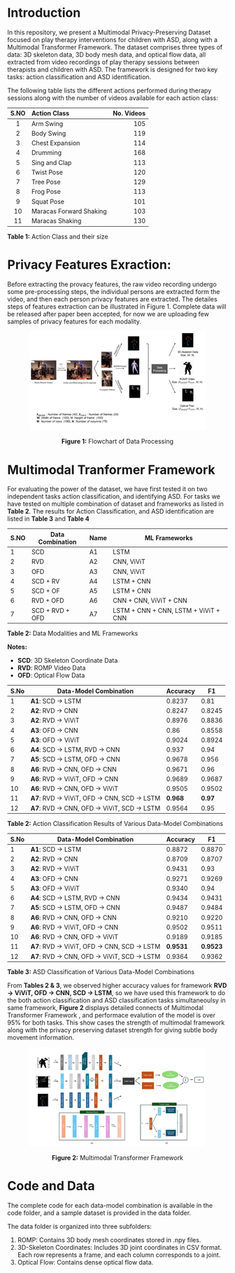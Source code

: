 # Introduction

In this repository, we present a Multimodal Privacy-Preserving Dataset focused on play therapy interventions for children with ASD, along with a Multimodal Transformer Framework. The dataset comprises three types of data: 3D skeleton data, 3D body mesh data, and optical flow data, all extracted from video recordings of play therapy sessions between therapists and children with ASD. The framework is designed for two key tasks: action classification and ASD identification.

The following table lists the different actions performed during therapy sessions along with the number of videos available for each action class:

| S.NO | Action Class             | No. Videos |
|:----:|:-------------------------|-----------:|
| 1    | Arm Swing                | 105        |
| 2    | Body Swing               | 119        |
| 3    | Chest Expansion          | 114        |
| 4    | Drumming                 | 168        |
| 5    | Sing and Clap            | 113        |
| 6    | Twist Pose               | 120        |
| 7    | Tree Pose                | 129        |
| 8    | Frog Pose                | 113        |
| 9    | Squat Pose               | 101        |
| 10   | Maracas Forward Shaking  | 103        |
| 11   | Maracas Shaking          | 130        |

**Table 1:** Action Class and their size


# Privacy Features Exraction:
Before extracting the provacy features, the raw video recording undergo some pre-processing steps, the individual persons are extracted form the video, and then each person privacy features are extracted. The detailes steps of features extraction can be illustrated in Figure 1. Complete data will be released after paper been accepted, for now we are uploading few samples of privacy features for each modality.

<div align="center">
  <img src="data_flow_chart_mmasd.jpg" alt="Flowchart of Data Processing (don't forget to change ROMP image)" width="80%">

  <p><strong>Figure 1:</strong> Flowchart of Data Processing</p>
</div>

# Multimodal Tranformer Framework

For evaluating the power of the dataset, we have first tested it on two independent tasks action classification, and identifying ASD. For tasks we have tested on multiple combination of dataset and frameworks as listed in **Table 2**. The results for Action Classification, and ASD identification are listed in **Table 3** and **Table 4**

| S.NO | Data Combination         | Name | ML Frameworks           |
|------|--------------------------|------|-------------------------|
| 1    | SCD                      | A1   | LSTM                    |
| 2    | RVD                      | A2   | CNN, ViViT              |
| 3    | OFD                      | A3   | CNN, ViViT              |
| 4    | SCD + RV                 | A4   | LSTM + CNN              |
| 5    | SCD + OF                 | A5   | LSTM + CNN              |
| 6    | RVD + OFD                | A6   | CNN + CNN, ViViT + CNN  |
| 7    | SCD + RVD + OFD          | A7   | LSTM + CNN + CNN, LSTM + ViViT + CNN |

**Table 2:** Data Modalities and ML Frameworks

**Notes:**
- **SCD**: 3D Skeleton Coordinate Data
- **RVD**: ROMP Video Data
- **OFD**: Optical Flow Data


| S.No | Data-Model Combination                               | Accuracy | F1    |
|------|------------------------------------------------------|----------|-------|
| 1    | **A1**: SCD → LSTM                                   | 0.8237   | 0.81  |
| 2    | **A2**: RVD → CNN                                    | 0.8247   | 0.8245|
| 3    | **A2**: RVD → ViViT                                  | 0.8976   | 0.8836|
| 4    | **A3**: OFD → CNN                                    | 0.86     | 0.8558|
| 5    | **A3**: OFD → ViViT                                  | 0.9024   | 0.8924|
| 6    | **A4**: SCD → LSTM, RVD → CNN                        | 0.937    | 0.94  |
| 7    | **A5**: SCD → LSTM, OFD → CNN                        | 0.9678   | 0.956 |
| 8    | **A6**: RVD → CNN, OFD → CNN                         | 0.9671   | 0.96  |
| 9    | **A6**: RVD → ViViT, OFD → CNN                       | 0.9689   | 0.9687|
| 10   | **A6**: RVD → CNN, OFD → ViViT                       | 0.9505   | 0.9502|
| 11   | **A7**: RVD → ViViT, OFD → CNN, SCD → LSTM           | **0.968**| **0.97** |
| 12   | **A7**: RVD → CNN, OFD → ViViT, SCD → LSTM           | 0.9564   | 0.95  |

**Table 2:** Action Classification Results of Various Data-Model Combinations

| S.No | Data-Model Combination                               | Accuracy | F1    |
|------|------------------------------------------------------|----------|-------|
| 1    | **A1**: SCD → LSTM                                   | 0.8872   | 0.8870  |
| 2    | **A2**: RVD → CNN                                    | 0.8709   | 0.8707 |
| 3    | **A2**: RVD → ViViT                                  | 0.9431   | 0.93   |
| 4    | **A3**: OFD → CNN                                    | 0.9271   | 0.9269 |
| 5    | **A3**: OFD → ViViT                                  | 0.9340   | 0.94   |
| 6    | **A4**: SCD → LSTM, RVD → CNN                        | 0.9434   | 0.9431 |
| 7    | **A5**: SCD → LSTM, OFD → CNN                        | 0.9487   | 0.9484 |
| 8    | **A6**: RVD → CNN, OFD → CNN                         | 0.9210   | 0.9220 |
| 9    | **A6**: RVD → ViViT, OFD → CNN                       | 0.9502   | 0.9511 |
| 10   | **A6**: RVD → CNN, OFD → ViViT                       | 0.9189   | 0.9185 |
| 11   | **A7**: RVD → ViViT, OFD → CNN, SCD → LSTM           | **0.9531**| **0.9523** |
| 12   | **A7**: RVD → CNN, OFD → ViViT, SCD → LSTM           | 0.9364   | 0.9362 |

**Table 3:** ASD Classification of Various Data-Model Combinations

From **Tables 2 & 3**, we observed higher accuracy values for framework **RVD → ViViT, OFD → CNN, SCD → LSTM**, so we have used this framework to do the both action classification and ASD classification tasks simultaneoulsy in same framework, **Figure 2** displays detailed connects of Multimodal Transformer Framework , and performace evalution of the model is over 95% for both tasks. This show cases the strength of multimodal framework along with the privacy preserving dataset strength for giving subtle body movement information. 

<div align="center">
  <img src="MMASD_FINAL_COPU.jpg" alt="Flowchart of Data Processing (don't forget to change ROMP image)" width="80%">

  <p><strong>Figure 2:</strong> Multimodal Transformer Framework</p>
</div>


# Code and Data

The complete code for each data-model combination is available in the code folder, and a sample dataset is provided in the data folder.

The data folder is organized into three subfolders:

1. ROMP: Contains 3D body mesh coordinates stored in .npy files.
2. 3D-Skeleton Coordinates: Includes 3D joint coordinates in CSV format. Each row represents a frame, and each column corresponds to a joint.
3. Optical Flow: Contains dense optical flow data.



